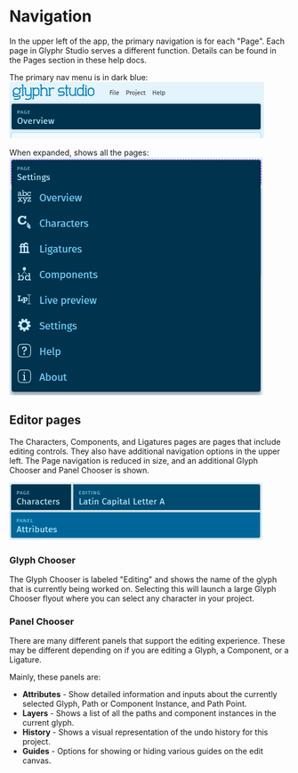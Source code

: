 # Navigation

In the upper left of the app, the primary navigation is for each "Page". Each page in Glyphr Studio serves a different function. Details can be found in the Pages section in these help docs.

The primary nav menu is in dark blue:
![Primary navigation](../img/nav_primary.png)

When expanded, shows all the pages:
![Expanded navigation](../img/nav_page-expanded.png)

## Editor pages
The Characters, Components, and Ligatures pages are pages that include editing controls. They also have additional navigation options in the upper left. The Page navigation is reduced in size, and an additional Glyph Chooser and Panel Chooser is shown.

![Editor page navigation](../img/nav_editor-page.png)

### Glyph Chooser
The Glyph Chooser is labeled "Editing" and shows the name of the glyph that is currently being worked on. Selecting this will launch a large Glyph Chooser flyout where you can select any character in your project.

### Panel Chooser
There are many different panels that support the editing experience. These may be different depending on if you are editing a Glyph, a Component, or a Ligature. 

Mainly, these panels are:
 - **Attributes** - Show detailed information and inputs about the currently selected Glyph, Path or Component Instance, and Path Point.
 - **Layers** - Shows a list of all the paths and component instances in the current glyph.
 - **History** - Shows a visual representation of the undo history for this project.
 - **Guides** - Options for showing or hiding various guides on the edit canvas.